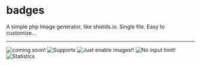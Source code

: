 # badges
A simple php Image generator, like shields.io. Single file. Easy to customize...

<hr>
<img alt="coming soon!" src="https://test.jm26.net/api/badge?label=Coming&message=soon!&color=green">
<img alt=Supports multible formats!" src="https://test.jm26.net/api/badge/?format=jpg&label=Supports&message=multible%20formats&color=orange">
<img alt="Just enable images!!" src="https://test.jm26.net/api/badge/?label=More%20cool%20features&message=coming%20soon!&color=violet">
<img alt="No input limit!" src="https://test.jm26.net/api/badge/?label=No%20input&message=LIMIT!LIMIT!LIMIT!LIMIT!LIMIT!LIMIT!LIMIT!LIMIT!LIMIT!LIMIT!LIMIT!LIMIT!LIMIT!LIMIT!LIMIT!LIMIT!LIMIT!LIMIT!LIMIT!&color=yellowgreen">
<img alt="Statistics" src="https://test.jm26.net/api/badge/statistics">
